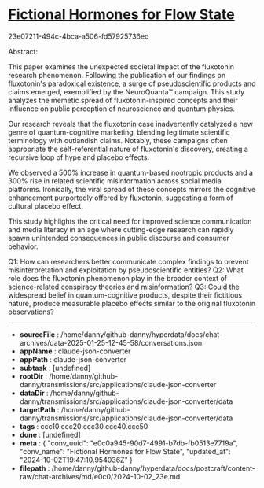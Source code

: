 # [Fictional Hormones for Flow State](https://claude.ai/chat/e0c0a945-90d7-4991-b7db-fb0513e7719a)

23e07211-494c-4bca-a506-fd57925736ed

 Abstract:

This paper examines the unexpected societal impact of the fluxotonin research phenomenon. Following the publication of our findings on fluxotonin's paradoxical existence, a surge of pseudoscientific products and claims emerged, exemplified by the NeuroQuanta™ campaign. This study analyzes the memetic spread of fluxotonin-inspired concepts and their influence on public perception of neuroscience and quantum physics.

Our research reveals that the fluxotonin case inadvertently catalyzed a new genre of quantum-cognitive marketing, blending legitimate scientific terminology with outlandish claims. Notably, these campaigns often appropriate the self-referential nature of fluxotonin's discovery, creating a recursive loop of hype and placebo effects.

We observed a 500% increase in quantum-based nootropic products and a 300% rise in related scientific misinformation across social media platforms. Ironically, the viral spread of these concepts mirrors the cognitive enhancement purportedly offered by fluxotonin, suggesting a form of cultural placebo effect.

This study highlights the critical need for improved science communication and media literacy in an age where cutting-edge research can rapidly spawn unintended consequences in public discourse and consumer behavior.

Q1: How can researchers better communicate complex findings to prevent misinterpretation and exploitation by pseudoscientific entities?
Q2: What role does the fluxotonin phenomenon play in the broader context of science-related conspiracy theories and misinformation?
Q3: Could the widespread belief in quantum-cognitive products, despite their fictitious nature, produce measurable placebo effects similar to the original fluxotonin observations?

---

* **sourceFile** : /home/danny/github-danny/hyperdata/docs/chat-archives/data-2025-01-25-12-45-58/conversations.json
* **appName** : claude-json-converter
* **appPath** : claude-json-converter
* **subtask** : [undefined]
* **rootDir** : /home/danny/github-danny/transmissions/src/applications/claude-json-converter
* **dataDir** : /home/danny/github-danny/transmissions/src/applications/claude-json-converter/data
* **targetPath** : /home/danny/github-danny/transmissions/src/applications/claude-json-converter/data
* **tags** : ccc10.ccc20.ccc30.ccc40.ccc50
* **done** : [undefined]
* **meta** : {
  "conv_uuid": "e0c0a945-90d7-4991-b7db-fb0513e7719a",
  "conv_name": "Fictional Hormones for Flow State",
  "updated_at": "2024-10-02T19:47:10.954036Z"
}
* **filepath** : /home/danny/github-danny/hyperdata/docs/postcraft/content-raw/chat-archives/md/e0c0/2024-10-02_23e.md
